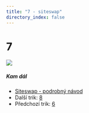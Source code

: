 ```yaml
---
title: "7 - siteswap"
directory_index: false
---
```


# 7

![](/animace/siteswap/7.gif)

##### Kam dál

- [Siteswap - podrobný návod](/siteswap.html "Podrobné vysvětlení siteswapů..")
- Další trik: [8](8.html "Siteswap 8")
- Předchozí trik: [6](6.html "Siteswap 6")

